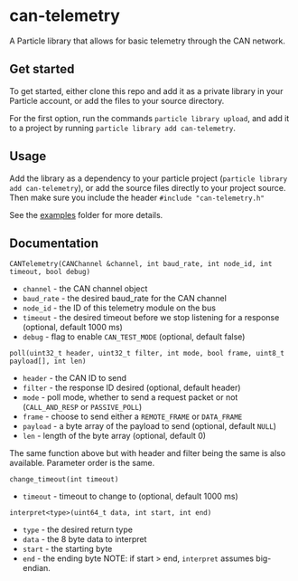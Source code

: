 # can-telemetry

A Particle library that allows for basic telemetry through the CAN network. 

## Get started 

To get started, either clone this repo and add it as a private library in your Particle account, or add the files to your source directory. 

For the first option, run the commands `particle library upload`, and add it to a project by running `particle library add can-telemetry`.

## Usage

Add the library as a dependency to your particle project (`particle library add can-telemetry`), or add the source files directly to your project source. Then make sure you include the header `#include "can-telemetry.h"`

See the [examples](examples) folder for more details.

## Documentation

`CANTelemetry(CANChannel &channel, int baud_rate, int node_id, int timeout, bool debug)`
- `channel` - the CAN channel object
- `baud_rate` - the desired baud_rate for the CAN channel
- `node_id` - the ID of this telemetry module on the bus
- `timeout` - the desired timeout before we stop listening for a response (optional, default 1000 ms)
- `debug` - flag to enable `CAN_TEST_MODE` (optional, default false)

`poll(uint32_t header, uint32_t filter, int mode, bool frame, uint8_t payload[], int len)`
- `header` - the CAN ID to send
- `filter` - the response ID desired (optional, default header)
- `mode` - poll mode, whether to send a request packet or not (`CALL_AND_RESP` or `PASSIVE_POLL`)
- `frame` - choose to send either a `REMOTE_FRAME` or `DATA_FRAME`
- `payload` - a byte array of the payload to send (optional, default `NULL`)
- `len` - length of the byte array (optional, default 0)

The same function above but with header and filter being the same is also available. Parameter order is the same. 

`change_timeout(int timeout)`
- `timeout` - timeout to change to (optional, default 1000 ms)

`interpret<type>(uint64_t data, int start, int end)`
- `type` - the desired return type
- `data` - the 8 byte data to interpret
- `start` - the starting byte
- `end` - the ending byte
NOTE: if start > end, `interpret` assumes big-endian.